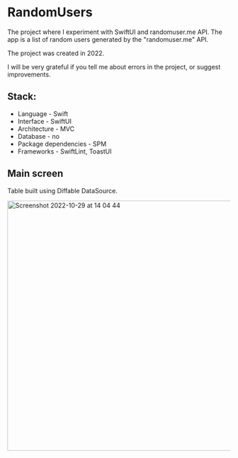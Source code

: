 # RandomUsers
The project where I experiment with SwiftUI and randomuser.me API. The app is a list of random users generated by the "randomuser.me" API.

The project was created in 2022.

I will be very grateful if you tell me about errors in the project, or suggest improvements.

## Stack:
- Language - Swift
- Interface - SwiftUI
- Architecture - MVC
- Database - no
- Package dependencies - SPM
- Frameworks - SwiftLint, ToastUI

## Main screen
Table built using Diffable DataSource.

<img width="565" alt="Screenshot 2022-10-29 at 14 04 44" src="https://user-images.githubusercontent.com/68818066/198845458-2d5ede59-49a3-4424-b90e-1628637acce3.png">
